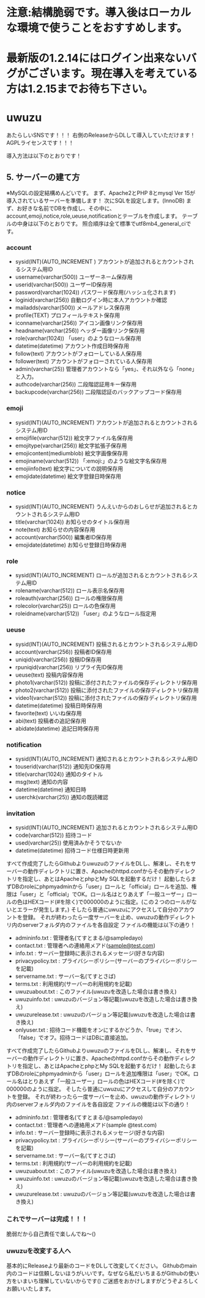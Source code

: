 # 注意:結構脆弱です。導入後はローカルな環境で使うことをおすすめします。
# 最新版の1.2.14にはログイン出来ないバグがございます。現在導入を考えている方は1.2.15までお待ち下さい。

# uwuzu
あたらしいSNSです！！！
右側のReleaseからDLして導入していただけます！
AGPLライセンスです！！！

導入方法は以下のとおりです！


## 5. サーバーの建て方
※MySQLの設定結構めんどいです。
まず、Apache2とPHP 8とmysql Ver 15が導入されているサーバーを準備します！
次にSQLを設定します。(InnoDB)
まず、お好きな名前でDBを作成し、その中に、account,emoji,notice,role,ueuse,notificationとテーブルを作成します。
テーブルの中身は以下のとおりです。
照合順序は全て標準でutf8mb4_general_ciです。
### account
- sysid(INT)(AUTO_INCREMENT	) アカウントが追加されるとカウントされるシステム用ID
- username(varchar(500)) ユーザーネーム保存用
- userid(varchar(500)) ユーザーID保存用
- password(varchar(1024)) パスワード保存用(ハッシュ化されます)
- loginid(varchar(256)) 自動ログイン時に本人アカウントか確認
- mailadds(varchar(500)) メールアドレス保存用
- profile(TEXT) プロフィールテキスト保存用
- iconname(varchar(256)) アイコン画像リンク保存用
- headname(varchar(256)) ヘッダー画像リンク保存用
- role(varchar(1024)) 「user」のようなロール保存用
- datetime(datetime) アカウント作成日時保存用
- follow(text) アカウントがフォローしている人保存用
- follower(text) アカウントがフォローされている人保存用
- admin(varchar(25)) 管理者アカウントなら「yes」、それ以外なら「none」と入力。
- authcode(varchar(256)) 二段階認証用キー保存用
- backupcode(varchar(256)) 二段階認証のバックアップコード保存用

### emoji
- sysid(INT)(AUTO_INCREMENT) アカウントが追加されるとカウントされるシステム用ID
- emojifile(varchar(512)) 絵文字ファイル名保存用
- emojitype(varchar(256)) 絵文字拡張子保存用
- emojicontent(mediumblob) 絵文字画像保存用
- emojiname(varchar(512)) 「:emoji:」のような絵文字名保存用
- emojiinfo(text) 絵文字についての説明保存用
- emojidate(datetime) 絵文字登録日時保存用

### notice
- sysid(INT)(AUTO_INCREMENT) うんえいからのおしらせが追加されるとカウントされるシステム用ID
- title(varchar(1024)) お知らせのタイトル保存用
- note(text) お知らせの内容保存用
- account(varchar(500)) 編集者ID保存用
- emojidate(datetime) お知らせ登録日時保存用

### role
- sysid(INT)(AUTO_INCREMENT) ロールが追加されるとカウントされるシステム用ID
- rolename(varchar(512)) ロール表示名保存用
- roleauth(varchar(256)) ロールの権限保存用
- rolecolor(varchar(25)) ロールの色保存用
- roleidname(varchar(512)) 「user」のようなロール指定用

### ueuse
- sysid(INT)(AUTO_INCREMENT) 投稿されるとカウントされるシステム用ID
- account(varchar(256)) 投稿者ID保存用
- uniqid(varchar(256)) 投稿ID保存用
- rpuniqid(varchar(256)) リプライ先ID保存用
- ueuse(text) 投稿内容保存用
- photo1(varchar(512)) 投稿に添付されたファイルの保存ディレクトリ保存用
- photo2(varchar(512)) 投稿に添付されたファイルの保存ディレクトリ保存用
- video1(varchar(512)) 投稿に添付されたファイルの保存ディレクトリ保存用
- datetime(datetime) 投稿日時保存用
- favorite(text) いいね保存用
- abi(text) 投稿者の追記保存用
- abidate(datetime) 追記日時保存用

### notification
- sysid(INT)(AUTO_INCREMENT) 通知されるとカウントされるシステム用ID
- touserid(varchar(512)) 通知先ID保存用
- title(varchar(1024)) 通知のタイトル
- msg(text) 通知の内容
- datetime(datetime) 通知日時
- userchk(varchar(25)) 通知の既読確認

### invitation
- sysid(INT)(AUTO_INCREMENT) 追加されるとカウントされるシステム用ID
- code(varchar(512)) 招待コード
- used(varchar(25)) 使用済みかそうでないか
- datetime(datetime) 招待コード仕様日時更新用

すべて作成完了したらGithubよりuwuzuのファイルをDLし、解凍し、それをサーバーの動作ディレクトリに置き、Apacheのhttpd.confからその動作ディレクトリを指定し、あとはApacheとphpとMy SQLを起動するだけ！
起動したらまずDBのroleにphpmyadminから「user」ロールと「official」ロールを追加、権限は「user」と「official」でOK。ロール名はとりあえず「一般ユーザー」ロールの色はHEXコード(#を除く)で000000のように指定。(この２つのロールがないとエラーが発生します。)
そしたら普通にuwuzuにアクセスして自分のアカウントを登録。
それが終わったら一度サーバーを止め、uwuzuの動作ディレクトリ内のserverフォルダ内のファイルを各自設定
ファイルの機能は以下の通り！
- admininfo.txt : 管理者名(てすとまる/@sampledayo)
- contact.txt : 管理者への連絡用メアド(sample@test.com)
- info.txt : サーバー登録時に表示されるメッセージ(好きな内容)
- privacypolicy.txt : プライバシーポリシー(サーバーのプライバシーポリシーを記載)
- servername.txt : サーバー名(てすとさば)
- terms.txt : 利用規約(サーバーの利用規約を記載)
- uwuzuabout.txt : このファイル(uwuzuを改造した場合は書き換え)
- uwuzuinfo.txt : uwuzuのバージョン等記載(uwuzuを改造した場合は書き換え)
- uwuzurelease.txt : uwuzuのバージョン等記載(uwuzuを改造した場合は書き換え)
- onlyuser.txt : 招待コード機能をオンにするかどうか、「true」でオン、「false」でオフ。招待コードはDBに直接追加。


すべて作成完了したらGithubよりuwuzuのファイルをDLし、解凍し、それをサーバーの動作ディレクトリに置き、Apacheのhttpd.confからその動作ディレクトリを指定し、あとはApacheとphpとMy SQLを起動するだけ！
起動したらまずDBのroleにphpmyadminから「user」ロールを追加権限は「user」でOK。ロール名はとりあえず「一般ユーザー」ロールの色はHEXコード(#を除く)で000000のように指定。
そしたら普通にuwuzuにアクセスして自分のアカウントを登録。
それが終わったら一度サーバーを止め、uwuzuの動作ディレクトリ内のserverフォルダ内のファイルを各自設定
ファイルの機能は以下の通り！
- admininfo.txt : 管理者名(てすとまる/@sampledayo)
- contact.txt : 管理者への連絡用メアド(sample @test.com)
- info.txt : サーバー登録時に表示されるメッセージ(好きな内容)
- privacypolicy.txt : プライバシーポリシー(サーバーのプライバシーポリシーを記載)
- servername.txt : サーバー名(てすとさば)
- terms.txt : 利用規約(サーバーの利用規約を記載)
- uwuzuabout.txt : このファイル(uwuzuを改造した場合は書き換え)
- uwuzuinfo.txt : uwuzuのバージョン等記載(uwuzuを改造した場合は書き換え)
- uwuzurelease.txt : uwuzuのバージョン等記載(uwuzuを改造した場合は書き換え)

### これでサーバーは完成！！！
脆弱だから自己責任で楽しんでね～()

### uwuzuを改変する人へ
基本的にReleaseより最新のコードをDLして改変してください。
Githubのmain内のコードは信頼しないほうがいいです。なぜなら私だいちまるがGithubの使い方をいまいち理解していないからです()
ご迷惑をおかけしますがどうぞよろしくお願いいたします。
